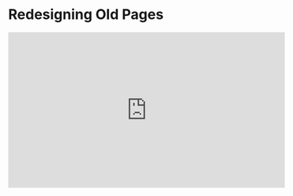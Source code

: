# Redesigning Old Pages

<iframe width="560" height="315" src="https://www.youtube.com/embed/dGJwR2iOzyU" title="YouTube video player" frameborder="0" allow="accelerometer; autoplay; clipboard-write; encrypted-media; gyroscope; picture-in-picture" allowfullscreen></iframe>